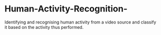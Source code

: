 # Human-Activity-Recognition-
Identifying and recognising human activity from a video source and classify it based on the activity thus performed.
